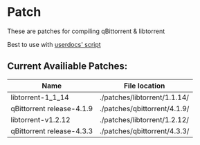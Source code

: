 # Patch
These are patches for compiling qBittorrent & libtorrent

Best to use with [userdocs' script](https://github.com/userdocs/qbittorrent-nox-static)

## Current Availiable Patches:                    
Name  | File location
------------- | -------------
libtorrent-1_1_14  | ./patches/libtorrent/1.1.14/
qBittorrent release-4.1.9  | ./patches/qbittorrent/4.1.9/
libtorrent-v1.2.12  | ./patches/libtorrent/1.2.12/
qBittorrent release-4.3.3  | ./patches/qbittorrent/4.3.3/
